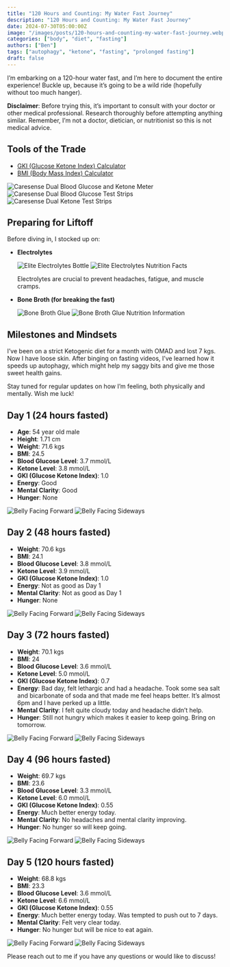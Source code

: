 ```yaml
---
title: "120 Hours and Counting: My Water Fast Journey"
description: "120 Hours and Counting: My Water Fast Journey"
date: 2024-07-30T05:00:00Z
image: "/images/posts/120-hours-and-counting-my-water-fast-journey.webp"
categories: ["body", "diet", "fasting"]
authors: ["Ben"]
tags: ["autophagy", "ketone", "fasting", "prolonged fasting"]
draft: false
---
```


I’m embarking on a 120-hour water fast, and I’m here to document the entire experience! Buckle up, because it’s going to be a wild ride (hopefully without too much hanger).

**Disclaimer**: Before trying this, it’s important to consult with your doctor or other medical professional. Research thoroughly before attempting anything similar. Remember, I’m not a doctor, dietician, or nutritionist so this is not medical advice.

## Tools of the Trade

- [GKI (Glucose Ketone Index) Calculator](https://fast24.co.nz/gki_calculator/)
- [BMI (Body Mass Index) Calculator](https://fast24.co.nz/bmi_calculator/)

![Caresense Dual Blood Glucose and Ketone Meter](/images/posts/fasting/caresense-meter.avif)
![Caresense Dual Blood Glucose Test Strips](/images/posts/fasting/glucose-test-strips.avif)
![Caresense Dual Ketone Test Strips](/images/posts/fasting/ketone-test-strips.avif)

## Preparing for Liftoff

Before diving in, I stocked up on:

- **Electrolytes**

  ![Elite Electrolytes Bottle](/images/posts/fasting/electrolytes1.avif)
  ![Elite Electrolytes Nutrition Facts](/images/posts/fasting/electrolytes2.avif)
  
  Electrolytes are crucial to prevent headaches, fatigue, and muscle cramps.

- **Bone Broth (for breaking the fast)**

  ![Bone Broth Glue](/images/posts/fasting/bone-broth1.avif)
  ![Bone Broth Glue Nutrition Information](/images/posts/fasting/bone-broth2.avif)

## Milestones and Mindsets

I’ve been on a strict Ketogenic diet for a month with OMAD and lost 7 kgs. Now I have loose skin. After binging on fasting videos, I’ve learned how it speeds up autophagy, which might help my saggy bits and give me those sweet health gains.

Stay tuned for regular updates on how I’m feeling, both physically and mentally. Wish me luck!

## Day 1 (24 hours fasted)

- **Age**: 54 year old male
- **Height**: 1.71 cm
- **Weight**: 71.6 kgs
- **BMI**: 24.5
- **Blood Glucose Level**: 3.7 mmol/L
- **Ketone Level**: 3.8 mmol/L
- **GKI (Glucose Ketone Index)**: 1.0
- **Energy**: Good
- **Mental Clarity**: Good
- **Hunger**: None

![Belly Facing Forward](/images/posts/fasting/day1-front.webp)
![Belly Facing Sideways](/images/posts/fasting/day1-side.webp)

## Day 2 (48 hours fasted)

- **Weight**: 70.6 kgs
- **BMI**: 24.1
- **Blood Glucose Level**: 3.8 mmol/L
- **Ketone Level**: 3.9 mmol/L
- **GKI (Glucose Ketone Index)**: 1.0
- **Energy**: Not as good as Day 1
- **Mental Clarity**: Not as good as Day 1
- **Hunger**: None

![Belly Facing Forward](/images/posts/fasting/day2-front.webp)
![Belly Facing Sideways](/images/posts/fasting/day2-side.webp)

## Day 3 (72 hours fasted)

- **Weight**: 70.1 kgs
- **BMI**: 24
- **Blood Glucose Level**: 3.6 mmol/L
- **Ketone Level**: 5.0 mmol/L
- **GKI (Glucose Ketone Index)**: 0.7
- **Energy**: Bad day, felt lethargic and had a headache. Took some sea salt and bicarbonate of soda and that made me feel heaps better. It’s almost 6pm and I have perked up a little.
- **Mental Clarity**: I felt quite cloudy today and headache didn’t help.
- **Hunger**: Still not hungry which makes it easier to keep going. Bring on tomorrow.

![Belly Facing Forward](/images/posts/fasting/day3-front.jxl)
![Belly Facing Sideways](/images/posts/fasting/day3-side.webp)

## Day 4 (96 hours fasted)

- **Weight**: 69.7 kgs
- **BMI**: 23.6
- **Blood Glucose Level**: 3.3 mmol/L
- **Ketone Level**: 6.0 mmol/L
- **GKI (Glucose Ketone Index)**: 0.55
- **Energy**: Much better energy today.
- **Mental Clarity**: No headaches and mental clarity improving.
- **Hunger**: No hunger so will keep going.

![Belly Facing Forward](/images/posts/fasting/day4-front.webp)
![Belly Facing Sideways](/images/posts/fasting/day4-side.webp)

## Day 5 (120 hours fasted)

- **Weight**: 68.8 kgs
- **BMI**: 23.3
- **Blood Glucose Level**: 3.6 mmol/L
- **Ketone Level**: 6.6 mmol/L
- **GKI (Glucose Ketone Index)**: 0.55
- **Energy**: Much better energy today. Was tempted to push out to 7 days.
- **Mental Clarity**: Felt very clear today.
- **Hunger**: No hunger but will be nice to eat again.

![Belly Facing Forward](/images/posts/fasting/day5-front.jxl)
![Belly Facing Sideways](/images/posts/fasting/day5-side.webp)

Please reach out to me if you have any questions or would like to discuss!